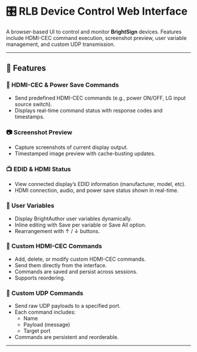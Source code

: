# 🎛️ RLB Device Control Web Interface

A browser-based UI to control and monitor **BrightSign** devices. Features include HDMI-CEC command execution, screenshot preview, user variable management, and custom UDP transmission.

---

## 🚀 Features

### 🔌 HDMI-CEC & Power Save Commands
- Send predefined HDMI-CEC commands (e.g., power ON/OFF, LG input source switch).
- Displays real-time command status with response codes and timestamps.

### 📷 Screenshot Preview
- Capture screenshots of current display output.
- Timestamped image preview with cache-busting updates.

### 📺 EDID & HDMI Status
- View connected display’s EDID information (manufacturer, model, etc).
- HDMI connection, audio, and power save status shown in real-time.

### 🧠 User Variables
- Display BrightAuthor user variables dynamically.
- Inline editing with Save per variable or Save All option.
- Rearrangement with ↑ / ↓ buttons.

### 🧾 Custom HDMI-CEC Commands
- Add, delete, or modify custom HDMI-CEC commands.
- Send them directly from the interface.
- Commands are saved and persist across sessions.
- Supports reordering.

### 📡 Custom UDP Commands
- Send raw UDP payloads to a specified port.
- Each command includes:
  - Name
  - Payload (message)
  - Target port
- Commands are persistent and reorderable.

---

